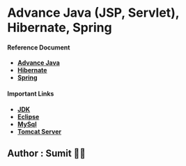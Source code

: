 # Advance Java (JSP, Servlet), Hibernate, Spring

#### Reference Document
* **[Advance Java]()**
* **[Hibernate]()**
* **[Spring]()**


#### Important Links

* **[JDK](https://www.oracle.com/java/technologies/downloads/)**
* **[Eclipse](https://www.eclipse.org/downloads/packages/release/2021-09/r)**
* **[MySql](https://dev.mysql.com/downloads/installer/)**
* **[Tomcat Server](https://tomcat.apache.org/download-90.cgi)**

## Author : Sumit :technologist: